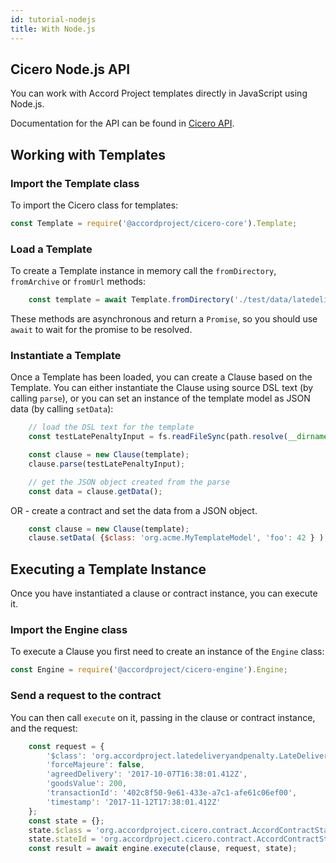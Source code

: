 ```yaml
---
id: tutorial-nodejs
title: With Node.js
---
```


## Cicero Node.js API

You can work with Accord Project templates directly in JavaScript using Node.js.

Documentation for the API can be found in [Cicero API](ref-cicero-api.html).

## Working with Templates

### Import the Template class

To import the Cicero class for templates:

```js
const Template = require('@accordproject/cicero-core').Template;
```

### Load a Template

To create a Template instance in memory call the `fromDirectory`, `fromArchive` or `fromUrl` methods:

```js
    const template = await Template.fromDirectory('./test/data/latedeliveryandpenalty');
```

These methods are asynchronous and return a `Promise`, so you should use `await` to wait for the promise to be resolved.

### Instantiate a Template

Once a Template has been loaded, you can create a Clause based on the Template. You can either instantiate
the Clause using source DSL text (by calling `parse`), or you can set an instance of the template model 
as JSON data (by calling `setData`):

```js
    // load the DSL text for the template
    const testLatePenaltyInput = fs.readFileSync(path.resolve(__dirname, 'text/', 'sample.md'), 'utf8');

    const clause = new Clause(template);
    clause.parse(testLatePenaltyInput);

    // get the JSON object created from the parse
    const data = clause.getData();
```

OR - create a contract and set the data from a JSON object.

```js
    const clause = new Clause(template);
    clause.setData( {$class: 'org.acme.MyTemplateModel', 'foo': 42 } );
```

## Executing a Template Instance

Once you have instantiated a clause or contract instance, you can execute it.

### Import the Engine class

To execute a Clause you first need to create an instance of the ``Engine`` class:

```js
const Engine = require('@accordproject/cicero-engine').Engine;
```

### Send a request to the contract

You can then call ``execute`` on it, passing in the clause or contract instance, and the request:

```js
    const request = {
        '$class': 'org.accordproject.latedeliveryandpenalty.LateDeliveryAndPenaltyRequest',
        'forceMajeure': false,
        'agreedDelivery': '2017-10-07T16:38:01.412Z',
        'goodsValue': 200,
        'transactionId': '402c8f50-9e61-433e-a7c1-afe61c06ef00',
        'timestamp': '2017-11-12T17:38:01.412Z'
    };
    const state = {};
    state.$class = 'org.accordproject.cicero.contract.AccordContractState';
    state.stateId = 'org.accordproject.cicero.contract.AccordContractState#1';
    const result = await engine.execute(clause, request, state);
```
